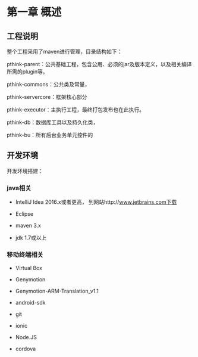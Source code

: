 # 第一章 概述

## 工程说明

整个工程采用了maven进行管理，目录结构如下：

pthink-parent：公共基础工程，包含公用、必须的jar及版本定义，以及相关编译所需的plugin等。

pthink-commons：公共类及常量，

pthink-servercore：框架核心部分

pthink-executor：主执行工程，最终打包发布也在此执行。

pthink-db：数据库工具以及持久化类，

pthink-bu：所有后台业务单元控件的

## 开发环境



开发环境搭建：

### java相关

* IntelliJ Idea 2016.x或者更高， 到网站http:\/\/www.jetbrains.com下载

* Eclipse

* maven 3.x

* jdk 1.7或以上


### 移动终端相关

* Virtual Box

* Genymotion

* Genymotion-ARM-Translation\_v1.1

* android-sdk

* git

* ionic

* Node.JS

* cordova


